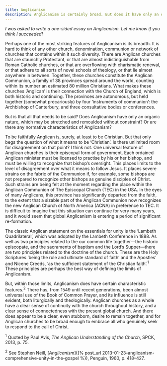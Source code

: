 ```yaml
---
title: Anglicanism
description: Anglicanism is certainly broad. But does it have only an organic nature, which may be stretched and remoulded without constraint? What are its limits?
---
```

_I was asked to write a one-sided essay on Anglicanism. Let me know if you think I succeeded!_

Perhaps one of the most striking features of Anglicanism is its breadth. It is hard to think of any other church, denomination, communion or network of churches that contains within it such diversity. There are Anglican churches that are staunchly Protestant, or that are almost indistinguishable from Roman Catholic churches, or that are overflowing with charismatic renewal, or that adhere to all sorts of novel schools of theology, or that lie almost anywhere in between. Together, these churches constitute the Anglican Communion, a family of 38 provinces spread around the world, counting within its number an estimated 80 million Christians. What makes these churches ‘Anglican’ is their connection with the Church of England, which is both historic and continuing. The provinces are autonomous, but held together (somewhat precariously) by four ‘instruments of communion’: the Archbishop of Canterbury, and three consultative bodies or conferences.

But is that all that needs to be said? Does Anglicanism have only an organic nature, which may be stretched and remoulded without constraint? Or are there any normative characteristics of Anglicanism?

To be faithfully Anglican is, surely, at least to be Christian. But that only begs the question of what it means to be ‘Christian’. Is there unlimited room for disagreement on that point? I think not. One universal feature of Anglican churches is their episcopal form of government. Each ordained Anglican minister must be licensed to practise by his or her bishop, and must be willing to recognize that bishop’s oversight. This places limits to the level of disagreement over what it means to follow Jesus. It places severe strains on the fabric of the Communion if, for example, some bishops are not prepared to recognize other bishops as genuine disciples of Christ. Such strains are being felt at the moment regarding the place within the Anglican Communion of The Episcopal Church (TEC) in the USA. In the eyes of many Anglicans, this province has significantly departed from the faith, to the extent that a sizable part of the Anglican Communion now recognizes the new Anglican Church of North America (ACNA) in preference to TEC. It is difficult to imagine that this situation can continue for very many years, and it would seem that global Anglicanism is entering a period of significant re-formation.

The classic Anglican statement on the essentials for unity is the ‘Lambeth Quadrilateral’, which was adopted by the Lambeth Conference in 1888. As well as two principles related to the our common life together—the historic episcopate, and the sacraments of baptism and the Lord’s Supper—there are two principles related to the doctrine of the church. These are the Holy Scriptures ‘being the rule and ultimate standard of faith’ and the Apostles’ and Nicene Creeds, ‘as the sufficient statement of the Christian faith’.<sup>1</sup> These principles are perhaps the best way of defining the limits of Anglicanism.

But, within those limits, Anglicanism does have certain characteristic features.<sup>2</sup> There has, from 1549 until recent generations, been almost universal use of the Book of Common Prayer, and its influence is still evident, both liturgically and theologically. Anglican churches as a whole have a clear sense of continuity with the church throughout history, and a clear sense of connectedness with the present global church. And there does appear to be a clear, even stubborn, desire to remain together, and for Anglican churches to be broad enough to embrace all who genuinely seek to respond to the call of Christ.

<sup>1</sup> Quoted by Paul Avis, _The Anglican Understanding of the Church_, SPCK, 2013, p. 75.

<sup>2</sup> See Stephen Neill, [_Anglicanism_]({% post_url 2013-01-23-anglicanism-comprehensive-unity-in-the-gospel %}), Penguin, 1960, p. 418–427.
